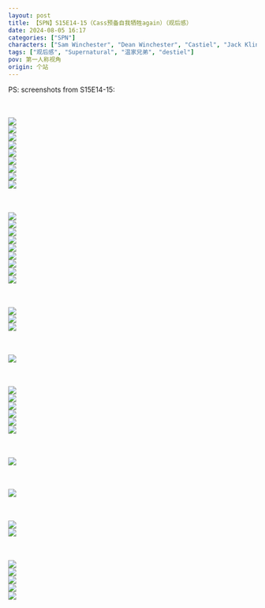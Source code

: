 ```yaml
---
layout: post
title: 【SPN】S15E14-15（Cass预备自我牺牲again）（观后感）
date: 2024-08-05 16:17
categories: ["SPN"]
characters: ["Sam Winchester", "Dean Winchester", "Castiel", "Jack Kline"]
tags: ["观后感", "Supernatural", "温家兄弟", "destiel"]
pov: 第一人称视角
origin: 个站
---
```


PS: screenshots from S15E14-15:

<br><br>
![](/assets/images/SPN/2024-08-04-SPN-1514-1.jpg)
<br>
![](/assets/images/SPN/2024-08-04-SPN-1514-2.jpg)
<br>
![](/assets/images/SPN/2024-08-04-SPN-1514-3.jpg)
<br>
![](/assets/images/SPN/2024-08-04-SPN-1514-4.jpg)
<br>
![](/assets/images/SPN/2024-08-04-SPN-1514-5.jpg)
<br>
![](/assets/images/SPN/2024-08-04-SPN-1514-6.jpg)
<br>
![](/assets/images/SPN/2024-08-04-SPN-1514-7.jpg)
<br>
![](/assets/images/SPN/2024-08-04-SPN-1514-8.jpg)
<br>
![](/assets/images/SPN/2024-08-04-SPN-1514-9.jpg)
<br>

<br><br>
![](/assets/images/SPN/2024-08-05-SPN-1515-1.jpg)
<br>
![](/assets/images/SPN/2024-08-05-SPN-1515-2.jpg)
<br>
![](/assets/images/SPN/2024-08-05-SPN-1515-3.jpg)
<br>
![](/assets/images/SPN/2024-08-05-SPN-1515-4.jpg)
<br>
![](/assets/images/SPN/2024-08-05-SPN-1515-5.jpg)
<br>
![](/assets/images/SPN/2024-08-05-SPN-1515-6.jpg)
<br>
![](/assets/images/SPN/2024-08-05-SPN-1515-7.jpg)
<br>
![](/assets/images/SPN/2024-08-05-SPN-1515-8.jpg)
<br>
![](/assets/images/SPN/2024-08-05-SPN-1515-9.jpg)
<br>

<br><br>
![](/assets/images/SPN/2024-08-05-SPN-1515-10.jpg)
<br>
![](/assets/images/SPN/2024-08-05-SPN-1515-11.jpg)
<br>
![](/assets/images/SPN/2024-08-05-SPN-1515-12.jpg)
<br>

<br><br>
![](/assets/images/SPN/2024-08-05-SPN-1515-13.jpg)
<br>

<br><br>
![](/assets/images/SPN/2024-08-05-SPN-1515-14.jpg)
<br>
![](/assets/images/SPN/2024-08-05-SPN-1515-15.jpg)
<br>
![](/assets/images/SPN/2024-08-05-SPN-1515-16.jpg)
<br>
![](/assets/images/SPN/2024-08-05-SPN-1515-17.jpg)
<br>
![](/assets/images/SPN/2024-08-05-SPN-1515-18.jpg)
<br>
![](/assets/images/SPN/2024-08-05-SPN-1515-19.jpg)
<br>

<br><br>
![](/assets/images/SPN/2024-08-05-SPN-1515-20.jpg)
<br>

<br><br>
![](/assets/images/SPN/2024-08-05-SPN-1515-21.jpg)
<br>

<br><br>
![](/assets/images/SPN/2024-08-05-SPN-1515-22.jpg)
<br>
![](/assets/images/SPN/2024-08-05-SPN-1515-23.jpg)
<br>

<br><br>
![](/assets/images/SPN/2024-08-05-SPN-1515-24.jpg)
<br>
![](/assets/images/SPN/2024-08-05-SPN-1515-25.jpg)
<br>
![](/assets/images/SPN/2024-08-05-SPN-1515-26.jpg)
<br>
![](/assets/images/SPN/2024-08-05-SPN-1515-27.jpg)
<br>
![](/assets/images/SPN/2024-08-05-SPN-1515-28.jpg)
<br>

